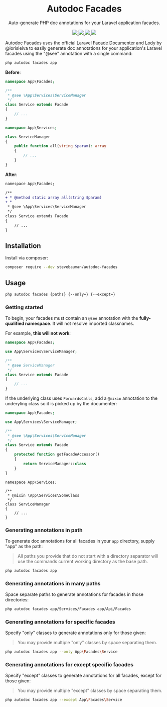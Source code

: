 <h1 align="center">Autodoc Facades</h1>

<p align="center">
Auto-generate PHP doc annotations for your Laravel application facades.
</p>

<p align="center">
<a href="https://github.com/stevebauman/autodoc-facades/actions" target="_blank">
<img src="https://img.shields.io/github/actions/workflow/status/stevebauman/autodoc-facades/run-tests.yml?branch=master&style=flat-square"/>
</a>

<a href="https://packagist.org/packages/stevebauman/autodoc-facades" target="_blank">
<img src="https://img.shields.io/packagist/v/stevebauman/autodoc-facades.svg?style=flat-square"/>
</a>

<a href="https://packagist.org/packages/stevebauman/autodoc-facades" target="_blank">
<img src="https://img.shields.io/packagist/dt/stevebauman/autodoc-facades.svg?style=flat-square"/>
</a>

<a href="https://packagist.org/packages/stevebauman/autodoc-facades" target="_blank">
<img src="https://img.shields.io/packagist/l/stevebauman/autodoc-facades.svg?style=flat-square"/>
</a>

Autodoc Facades uses the official Laravel [Facade Documenter](https://github.com/laravel/facade-documenter) and [Lody](https://github.com/lorisleiva/lody) by @lorisleiva to easily generate doc annotations for your application's Laravel facades using the "@see" annotation with a single command:

```php
php autodoc facades app
```

**Before**:

```php
namespace App\Facades;

/**
 * @see \App\Services\ServiceManager
 */
class Service extends Facade
{
    // ...
}
```

```php
namespace App\Services;

class ServiceManager
{
    public function all(string $param): array
    {
        // ...    
    }
}
```

**After**:

```diff
namespace App\Facades;

/**
+ * @method static array all(string $param)
+ * 
 * @see \App\Services\ServiceManager
 */
class Service extends Facade
{
    // ...
}
```

## Installation

Install via composer:

```bash
composer require --dev stevebauman/autodoc-facades
```

## Usage

```bash
php autodoc facades {paths} {--only=} {--except=}
```

### Getting started

To begin, your facades must contain an `@see` annotation with the **fully-qualified namespace**. It will not resolve imported classnames.

For example, **this will not work**:

```php
namespace App\Facades;

use App\Services\ServiceManager;

/**
 * @see ServiceManager
 */
class Service extends Facade
{
    // ...
}
```

If the underlying class uses `ForwardsCalls`, add a `@mixin` annotation to the underyling class so it is picked up by the documenter:

```php
namespace App\Facades;

use App\Services\ServiceManager;

/**
 * @see \App\Services\ServiceManager
 */
class Service extends Facade
{
    protected function getFacadeAccessor()
    {
        return ServiceManager::class
    }
}
```

```class
namespace App\Services;

/**
 * @mixin \App\Services\SomeClass
 */
class ServiceManager
{
    // ...
}
```

### Generating annotations in path

To generate doc annotations for all facades in your `app` directory, supply "app" as the path:

> All paths you provide that do not start with a directory separator will use the commands current working directory as the base path.

```bash
php autodoc facades app
```

### Generating annotations in many paths

Space separate paths to generate annotations for facades in those directories:

```bash
php autodoc facades app/Services/Facades app/Api/Facades
```

### Generating annotations for specific facades

Specify "only" classes to generate annotations only for those given:

> You may provide multiple "only" classes by space separating them.

```bash
php autodoc facades app --only App\Facades\Service
```

### Generating annotations for except specific facades

Specify "except" classes to generate annotations for all facades, except for those given:

> You may provide multiple "except" classes by space separating them.

```bash
php autodoc facades app --except App\Facades\Service
```
